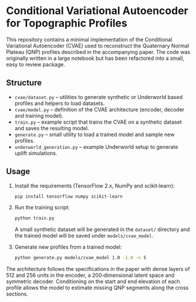 # Conditional Variational Autoencoder for Topographic Profiles

This repository contains a minimal implementation of the Conditional Variational
Autoencoder (CVAE) used to reconstruct the Quaternary Normal Plateau (QNP)
profiles described in the accompanying paper.  The code was originally written
in a large notebook but has been refactored into a small, easy to review
package.

## Structure

- `cvae/dataset.py` – utilities to generate synthetic or Underworld based profiles and helpers to load datasets.
- `cvae/model.py` – definition of the CVAE architecture (encoder, decoder and training model).
- `train.py` – example script that trains the CVAE on a synthetic dataset and saves the resulting model.
- `generate.py` – small utility to load a trained model and sample new profiles.
- `underworld_generation.py` – example Underworld setup to generate uplift simulations.

## Usage

1. Install the requirements (TensorFlow 2.x, NumPy and scikit‑learn):
   ```bash
   pip install tensorflow numpy scikit-learn
   ```
2. Run the training script:
   ```bash
   python train.py
   ```
   A small synthetic dataset will be generated in the `dataset/` directory and
the trained model will be saved under `models/cvae_model`.

3. Generate new profiles from a trained model:
   ```bash
   python generate.py models/cvae_model 1.0 -1.0 -n 5
   ```

The architecture follows the specifications in the paper with dense layers of
512 and 256 units in the encoder, a 200‑dimensional latent space and symmetric
decoder.  Conditioning on the start and end elevation of each profile allows the
model to estimate missing QNP segments along the cross sections.
